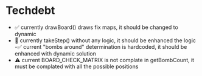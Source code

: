 # Techdebt 
- ✅ currently drawBoard() draws fix maps, it should be changed to dynamic
- 🚧 currently takeStep() without any logic, it should be enhanced the logic
 -✅ current "bombs around" determination is hardcoded, it should be enhanced with dynamic solution
 - ⚠️ current BOARD_CHECK_MATRIX is not complate in getBombCount, it must be complated with all the possible positions